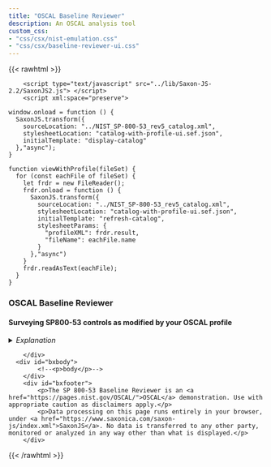```yaml
---
title: "OSCAL Baseline Reviewer"
description: An OSCAL analysis tool
custom_css:
- "css/csx/nist-emulation.css"
- "css/csx/baseline-reviewer-ui.css"
---
```



{{< rawhtml >}}

        <script type="text/javascript" src="../lib/Saxon-JS-2.2/SaxonJS2.js"> </script>
        <script xml:space="preserve">

    window.onload = function () {
      SaxonJS.transform({
        sourceLocation: "../NIST_SP-800-53_rev5_catalog.xml",
        stylesheetLocation: "catalog-with-profile-ui.sef.json",
        initialTemplate: "display-catalog"
      },"async");
    }
    
    function viewWithProfile(fileSet) {
      for (const eachFile of fileSet) {
        let frdr = new FileReader();
        frdr.onload = function () {
          SaxonJS.transform({
            sourceLocation: "../NIST_SP-800-53_rev5_catalog.xml",
            stylesheetLocation: "catalog-with-profile-ui.sef.json",
            initialTemplate: "refresh-catalog",
            stylesheetParams: {
              "profileXML": frdr.result,
              "fileName": eachFile.name
            }
          },"async")
        }
        frdr.readAsText(eachFile);
      }
    }
   
</script>
        <div id="bxheader">
          <h3 id="page-title" onclick="void(0)">OSCAL Baseline Reviewer</h3>
          <h4>Surveying SP800-53 controls as modified by your OSCAL profile</h4>
          <details style="margin-top: 1em" id="overview">
              <summary style="font-style:italic">Explanation</summary>
              <p>The <b>Control Reviewer</b> is an enhanced OSCAL catalog viewer designed to present
                the selections and adjustments made to the SP 800-53 control catalog by a baseline (described as an OSCAL profile), either as
                selected, or as loaded by the user. <i>(Currently it only shows control selection, not control alterations or parameter settings; those are next.)</i></p>
            <p>It can also be used <q>plain</q>, as a simple browser for the SP 800-53 control catalog.</p>
              <p>Note: this analysis does not examine the documents actually linked (imported) by your profile. Instead, it examines every import directive as if the SP800-653 Rev 5 catalog were its intended source. For reference and comparison, please see the <a href="../NIST_SP-800-53_rev5_catalog.xml">SP 800-53 Rev 5 catalog (copy) in this repository</a>. </p>
              <p>Limitations / tbd:</p>
              <ul>
                <li>Does not validate profiles - GIGO applies</li>
                <li>Conformance with OSCAL profile spec is work-in-progress as the spec evolves</li>
                <li>The (entire) SP800-53 control catalog is assumed for <i>any</i> and <i>all</i> imports. In other words, this viewer is safe to use only with
                  profiles that call only the SP 800-53 catalog (no other or subordinate catalogs), and only once. In fact this application does not offer a view of a profile (yours or any) but of this catalog, using a profile as a point of reference for filtering.</li>
                <li>Supports <code>import-control/with-id</code> only, not <code>import-control/matches</code>. (Let us know if you need this or any of these features.)</li>
                <li>Similarly does not yet support <code>import-control/@with-child-controls</code> so control enhancements must be included explicitly.</li>
              </ul>
            </details>
          <div id="button-block"><span> </span></div>
          
        </div>
      <div id="bxbody">
            <!--<p>body</p>-->
        </div>
        <div id="bxfooter">
            <p>The SP 800-53 Baseline Reviewer is an <a href="https://pages.nist.gov/OSCAL/">OSCAL</a> demonstration. Use with appropriate caution as disclaimers apply.</p>
            <p>Data processing on this page runs entirely in your browser, under <a href="https://www.saxonica.com/saxon-js/index.xml">SaxonJS</a>. No data is transferred to any other party, monitored or analyzed in any way other than what is displayed.</p>
        </div>

{{< /rawhtml >}}


